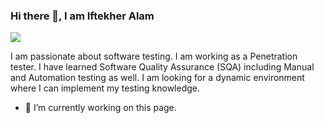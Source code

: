 ### Hi there 👋, I am Iftekher Alam
![](https://miro.medium.com/v2/resize:fit:1140/1*vK4FiTz2I9GAuCN1treptA.png)

I am passionate about software testing. I am working as a Penetration tester. I have learned  Software Quality Assurance (SQA) including Manual and Automation testing as well. I am looking for a dynamic environment where I can implement my testing knowledge.

- 🔭 I’m currently working on this page. 




